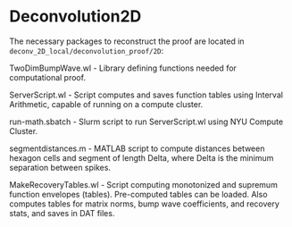 # Deconvolution2D

The necessary packages to reconstruct the proof are located in
`deconv_2D_local/deconvolution_proof/2D`:

TwoDimBumpWave.wl     - Library defining functions needed for
                        computational proof.
                        
ServerScript.wl       - Script computes and saves function tables
                        using Interval Arithmetic, capable of running
                        on a compute cluster.
                        
run-math.sbatch       - Slurm script to run ServerScript.wl using NYU
                        Compute Cluster.
                        
segmentdistances.m    - MATLAB script to compute distances between
                        hexagon cells and segment of length Delta,
                        where Delta is the minimum separation between
                        spikes.
                        
MakeRecoveryTables.wl - Script computing monotonized and supremum
                        function envelopes (tables). Pre-computed
                        tables can be loaded. Also computes tables for
                        matrix norms, bump wave coefficients, and
                        recovery stats, and saves in DAT files.
